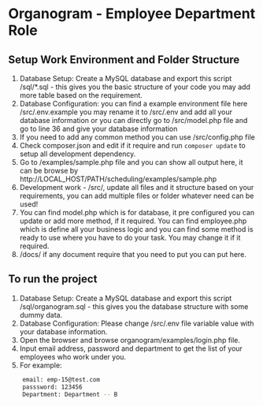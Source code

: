 # Organogram - Employee Department Role

## Setup Work Environment and Folder Structure 
1. Database Setup: Create a MySQL database and export this script /sql/*.sql - this gives you the basic structure of your code you may add more table based on the requirement. 
2. Database Configuration: you can find a example environment file here /src/.env.example you may rename it to /src/.env and add all your database information or you can directly go to /src/model.php file and go to line 36 and give your database information
3. If you need to add any common method you can use /src/config.php file 
4. Check composer.json and edit if it require and run `composer update` to setup all development dependency. 
5. Go to /examples/sample.php file and you can show all output here, it can be browse by http://LOCAL_HOST/PATH/scheduling/examples/sample.php
6. Development work - /src/, update all files and it structure based on your requirements, you can add multiple files or folder whatever need can be used! 
7. You can find model.php which is for database, it pre configured you can update or add more method, if it required. You can find employee.php which is define all your business logic and you can find some method is ready to use where you have to do your task. You may change it if it required. 
8. /docs/ if any document require that you need to put you can put here. 

## To run the project  
1. Database Setup: Create a MySQL database and export this script /sql/organogram.sql - this gives you the database structure with some dummy data. 
2. Database Configuration: Please change /src/.env file variable value with your database information.
3. Open the browser and browse organogram/examples/login.php file.
4. Input email address, password and department to get the list of your employees who work under you.
5. For example: 
```sh
	email: emp-15@test.com
	passsword: 123456
	Department: Department -- B
```